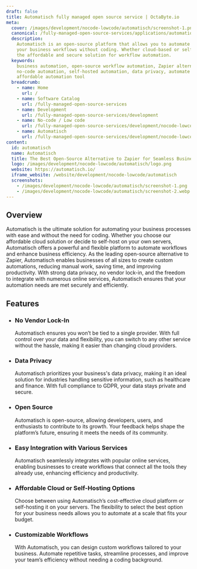 ```yaml
---
draft: false
title: Automatisch fully managed open source service | OctaByte.io
meta:
  cover: /images/development/nocode-lowcode/automatisch/screenshot-1.png
  canonical: /fully-managed-open-source-services/applications/automation/automatisch
  description:
    Automatisch is an open-source platform that allows you to automate
    your business workflows without coding. Whether cloud-based or self-hosted, it's
    the affordable and secure solution for workflow automation.
  keywords:
    business automation, open-source workflow automation, Zapier alternative,
    no-code automation, self-hosted automation, data privacy, automate processes,
    affordable automation tool
  breadcrumb:
    - name: Home
      url: /
    - name: Software Catalog
      url: /fully-managed-open-source-services
    - name: Development
      url: /fully-managed-open-source-services/development
    - name: No-code / Low code
      url: /fully-managed-open-source-services/development/nocode-lowcode
    - name: Automatisch
      url: /fully-managed-open-source-services/development/nocode-lowcode/automatisch
content:
  id: automatisch
  name: Automatisch
  title: The Best Open-Source Alternative to Zapier for Seamless Business Automation
  logo: /images/development/nocode-lowcode/automatisch/logo.png
  website: https://automatisch.io/
  iframe_website: /website/development/nocode-lowcode/automatisch
  screenshots:
    - /images/development/nocode-lowcode/automatisch/screenshot-1.png
    - /images/development/nocode-lowcode/automatisch/screenshot-2.webp
---
```


## Overview

Automatisch is the ultimate solution for automating your business processes with ease and without the need for coding. Whether you choose our affordable cloud solution or decide to self-host on your own servers, Automatisch offers a powerful and flexible platform to automate workflows and enhance business efficiency. As the leading open-source alternative to Zapier, Automatisch enables businesses of all sizes to create custom automations, reducing manual work, saving time, and improving productivity. With strong data privacy, no vendor lock-in, and the freedom to integrate with numerous online services, Automatisch ensures that your automation needs are met securely and efficiently.

## Features

- ### No Vendor Lock-In

  Automatisch ensures you won’t be tied to a single provider. With full control over your data and flexibility, you can switch to any other service without the hassle, making it easier than changing cloud providers.

- ### Data Privacy

  Automatisch prioritizes your business's data privacy, making it an ideal solution for industries handling sensitive information, such as healthcare and finance. With full compliance to GDPR, your data stays private and secure.

- ### Open Source

  Automatisch is open-source, allowing developers, users, and enthusiasts to contribute to its growth. Your feedback helps shape the platform’s future, ensuring it meets the needs of its community.

- ### Easy Integration with Various Services

  Automatisch seamlessly integrates with popular online services, enabling businesses to create workflows that connect all the tools they already use, enhancing efficiency and productivity.

- ### Affordable Cloud or Self-Hosting Options

  Choose between using Automatisch’s cost-effective cloud platform or self-hosting it on your servers. The flexibility to select the best option for your business needs allows you to automate at a scale that fits your budget.

- ### Customizable Workflows

  With Automatisch, you can design custom workflows tailored to your business. Automate repetitive tasks, streamline processes, and improve your team’s efficiency without needing a coding background.
